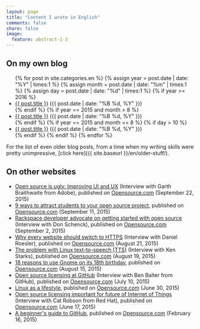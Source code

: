 ```yaml
---
layout: page
title: "Content I wrote in English"
comments: false
share: false
image:
  feature: abstract-1-3
---
```


## On my own blog

<ul>
    {% for post in site.categories.en %}
      {% assign year = post.date | date: "%Y" | times:1 %}
      {% assign month = post.date | date: "%m" | times:1 %}
      {% assign day = post.date | date: "%d" | times:1 %}
      {% if year >= 2016 %}
        <li><a href="{{ site.url }}{{post.url }}">{{ post.title }}</a> ({{ post.date | date: "%B %d, %Y" }})</li>
      {% endif %}
      {% if year == 2015 and month > 8 %}
        <li><a href="{{ site.url }}{{post.url }}">{{ post.title }}</a> ({{ post.date | date: "%B %d, %Y" }})</li>
      {% endif %}
      {% if year == 2015 and month == 8 %}
        {% if day > 10 %}
          <li><a href="{{ site.url }}{{post.url }}">{{ post.title }}</a> ({{ post.date | date: "%B %d, %Y" }})</li>
        {% endif %}
      {% endif %}
    {% endfor %}
</ul>

For the list of even older blog posts, from a time when my writing skills were pretty unimpressive, [click here]({{ site.baseurl }}/en/older-stuff/).

## On other websites

<ul>
    <li><a href="https://opensource.com/life/15/9/ato-interview-garth-braithwaite">Open source is ugly: Improving UI and UX</a> (Interview with Garth Braithwaite from Adobe), published on <a href="http://opensource.com">Opensource.com</a> (September 22, 2015)</li>
    <li><a href="http://opensource.com/education/15/9/what-attracts-students-to-your-project">9 ways to attract students to your open source project</a>, published on <a href="http://opensource.com">Opensource.com</a> (September 11, 2015)</li>
    <li><a href="http://opensource.com/life/15/9/interview-don-schenck-rackspace">Rackspace developer advocate on getting started with open source</a> (Interview with Don Schenck), published on <a href="http://opensource.com">Opensource.com</a> (September 2, 2015)</li>
    <li><a href="https://opensource.com/business/15/8/interview-daniel-roesler-utilityapi">Why every website should switch to HTTPS</a> (Interview with Daniel Roesler), published on <a href="http://opensource.com">Opensource.com</a> (August 21, 2015)</li>
    <li><a href="https://opensource.com/life/15/8/interview-ken-starks-texas-linux-fest">The problem with Linux text-to-speech (TTS)</a> (Interview with Ken Starks), published on <a href="http://opensource.com">Opensource.com</a> (August 19, 2015)</li>
    <li><a href="http://opensource.com/life/15/8/gnome-turns-18">18 reasons to use Gnome on its 18th birthday</a>, published on <a href="http://opensource.com">Opensource.com</a> (August 15, 2015)</li>
    <li><a href="http://opensource.com/life/15/7/interview-ben-balter-github">Open source licensing at GitHub</a> (Interview with Ben Balter from GitHub), published on <a href="http://opensource.com">Opensource.com</a> (July 10, 2015)</li>
    <li><a href="http://opensource.com/life/15/6/my-linux-story-Aleksandar-Todorovic">Linux as a lifestyle</a>, published on <a href="http://opensource.com">Opensource.com</a> (June 30, 2015)</li>
    <li><a href="http://opensource.com/business/15/6/interview-cat-robson-red-hat">Open source licensing important for future of Internet of Things</a> (Interview with Cat Robson from Red Hat), published on <a href="http://opensource.com">Opensource.com</a> (June 17, 2015)</li>
    <li><a href="http://opensource.com/life/15/2/beginners-guide-github">A beginner's guide to GitHub</a>, published on <a href="http://opensource.com">Opensource.com</a> (February 16, 2015)</li>
</ul>
